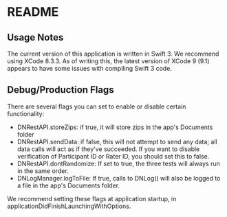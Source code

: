 # README #

Usage Notes
----

The current version of this application is written in Swift 3. We recommend using XCode 8.3.3. As of writing this, the latest version of XCode 9 (9.1) appears to have some issues with compiling Swift 3 code.


Debug/Production Flags
----

There are several flags you can set to enable or disable certain functionality:
- DNRestAPI.storeZips: if true, it will store zips in the app's Documents folder
- DNRestAPI.sendData: if false, this will not attempt to send any data; all data calls will act as if they've succeeded. If you want to disable verification of Participant ID or Rater ID, you should set this to false.
- DNRestAPI.dontRandomize: If set to true, the three tests will always run in the same order.
- DNLogManager.logToFile: If true, calls to DNLog() will also be logged to a file in the app's Documents folder.

We recommend setting these flags at application startup, in applicationDidFinishLaunchingWithOptions.


